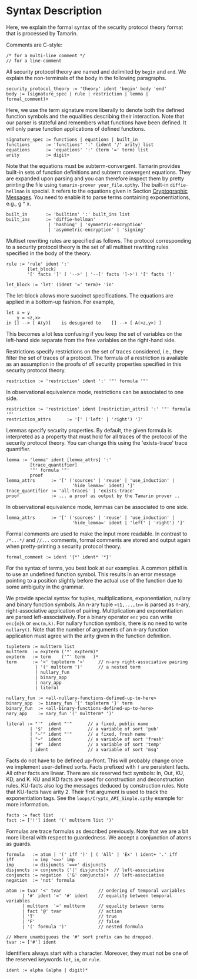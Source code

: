 Syntax Description
==================

Here, we explain the formal syntax of the security protocol theory format that
is processed by Tamarin.

Comments are C-style:

    /* for a multi-line comment */
    // for a line-comment

All security protocol theory are named and delimited by `begin` and `end`.
We explain the non-terminals of the body in the following paragraphs.

    security_protocol_theory := 'theory' ident 'begin' body 'end'
    body := (signature_spec | rule | restriction | lemma | formal_comment)+

Here, we use the term signature more liberally to denote both the defined
function symbols and the equalities describing their interaction.  Note that
our parser is stateful and remembers what functions have been defined. It will
only parse function applications of defined functions.

    signature_spec := functions | equations | built_in
    functions      := 'functions' ':' (ident '/' arity) list
    equations      := 'equations' ':' (term '=' term) list
    arity          := digit+

Note that the equations must be subterm-convergent. Tamarin provides built-in
sets of function definitions and subterm convergent equations. They are
expanded upon parsing and you can therefore inspect them by pretty printing
the file using `tamarin-prover your_file.spthy`. The built-in `diffie-hellman`
is special. It refers to the equations given in Section [Cryptographic
Messages](004_cryptographic-messages.html#equational-theories). You need to 
enable it to parse terms containing exponentiations, e.g.,  g ^ x.

    built_in       := 'builtins' ':' built_ins list
    built_ins      := 'diffie-hellman'
                    | 'hashing' | 'symmetric-encryption'
                    | 'asymmetric-encryption' | 'signing'

Multiset rewriting rules are specified as follows. The protocol corresponding
to a security protocol theory is the set of all multiset rewriting rules
specified in the body of the theory.

    rule := 'rule' ident ':'
            [let_block]
            '[' facts ']' ( '-->' | '--[' facts ']->') '[' facts ']'

    let_block := 'let' (ident '=' term)+ 'in'

The let-block allows more succinct specifications. The equations are applied
in a bottom-up fashion. For example,

    let x = y
        y = <z,x>
    in [] --> [ A(y)]    is desugared to    [] --> [ A(<z,y>) ]

This becomes a lot less confusing if you keep the set of variables on the
left-hand side separate from the free variables on the right-hand side.

Restrictions specify restrictions on the set of traces considered, i.e., they filter
the set of traces of a protocol. The formula of a restriction is available as an
assumption in the proofs of *all* security properties specified in this
security protocol theory.

    restriction := 'restriction' ident ':' '"' formula '"'

In observational equivalence mode, restrictions can be associated to one side.

    restriction := 'restriction' ident [restriction_attrs] ':' '"' formula '"'
    restriction_attrs      := '[' ('left' | 'right') ']'

Lemmas specify security properties. By default, the given formula is
interpreted as a property that must hold for all traces of the protocol of the
security protocol theory. You can change this using the 'exists-trace' trace
quantifier.

    lemma := 'lemma' ident [lemma_attrs] ':'
             [trace_quantifier]
             '"' formula '"'
             proof
    lemma_attrs      := '[' ('sources' | 'reuse' | 'use_induction' | 
                             'hide_lemma=' ident) ']'
    trace_quantifier := 'all-traces' | 'exists-trace'
    proof            := ... a proof as output by the Tamarin prover ..

In observational equivalence mode, lemmas can be associated to one side.

    lemma_attrs      := '[' ('sources' | 'reuse' | 'use_induction' | 
                             'hide_lemma=' ident | 'left' | 'right') ']'

Formal comments are used to make the input more readable. In contrast
to `/*...*/` and `//...` comments, formal comments are stored and output
again when pretty-printing a security protocol theory.

    formal_comment := ident '{*' ident* '*}'

For the syntax of terms, you best look at our examples. A common pitfall is to
use an undefined function symbol. This results in an error message pointing to
a position slightly before the actual use of the function due to some
ambiguity in the grammar.

We provide special syntax for tuples, multiplications, exponentiation, nullary
and binary function symbols. An n-ary tuple `<t1,...,tn>` is parsed as n-ary,
right-associative application of pairing. Multiplication and exponentiation
are parsed left-associatively. For a binary operator `enc` you can write
`enc{m}k` or `enc(m,k)`. For nullary function symbols, there is no need to
write `nullary()`. Note that the number of arguments of an n-ary function
application must agree with the arity given in the function definition.

    tupleterm := multterm list
    multterm  := expterm ('*' expterm)*
    expterm   := term    ('^' term   )*
    term      := '<' tupleterm '>'     // n-ary right-associative pairing
               | '(' multterm ')'      // a nested term
               | nullary_fun
               | binary_app
               | nary_app
               | literal

    nullary_fun := <all-nullary-functions-defined-up-to-here>
    binary_app  := binary_fun '{' tupleterm '}' term
    binary_fun  := <all-binary-functions-defined-up-to-here>
    nary_app    := nary_fun '(' multterm* ')'

    literal := "'"  ident "'"      // a fixed, public name
             | '$'  ident          // a variable of sort 'pub'
             | "~'" ident "'"      // a fixed, fresh name
             | "~"  ident          // a variable of sort 'fresh'
             | "#"  ident          // a variable of sort 'temp'
             | ident               // a variable of sort 'msg'

Facts do not have to be defined up-front. This will probably change once we
implement user-defined sorts. Facts prefixed with `!` are persistent facts.
All other facts are linear. There are six reserved fact symbols: In, Out, KU,
KD, and K. KU and KD facts are used for construction and deconstruction
rules. KU-facts also log the messages deduced by construction rules. Note that
KU-facts have arity 2. Their first argument is used to track the
exponentiation tags. See the `loops/Crypto_API_Simple.spthy` example for more
information.

    facts := fact list
    fact := ['!'] ident '(' multterm list ')'

Formulas are trace formulas as described previously. Note that we are a bit
more liberal with respect to guardedness. We accept a conjunction of atoms as
guards.

    formula   := atom | '(' iff ')' | ( 'All' | 'Ex' ) ident+ '.' iff
    iff       := imp '<=>' imp
    imp       := disjuncts '==>' disjuncts
    disjuncts := conjuncts ('|' disjuncts)+  // left-associative
    conjuncts := negation  ('&' conjuncts)+  // left-associative
    negation  := 'not' formula

    atom := tvar '<' tvar              // ordering of temporal variables
          | '#' ident '=' '#' ident    // equality between temporal variables
          | multterm  '=' multterm     // equality between terms
          | fact '@' tvar              // action
          | 'T'                        // true
          | 'F'                        // false
          | '(' formula ')'            // nested formula

    // Where unambiguous the '#' sort prefix can be dropped.
    tvar := ['#'] ident

Identifiers always start with a character. Moreover, they must not be one of the
reserved keywords `let`, `in`, or `rule`.

    ident := alpha (alpha | digit)*

